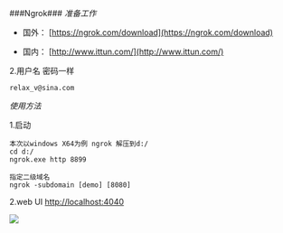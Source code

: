 ###Ngrok###
*准备工作*

- 国外：
[https://ngrok.com/download](https://ngrok.com/download)

- 国内：
[http://www.ittun.com/](http://www.ittun.com/)


2.用户名 密码一样
> 
	relax_v@sina.com

*使用方法*

1.启动
>
	本次以windows X64为例 ngrok 解压到d:/
	cd d:/
	ngrok.exe http 8899
>	
	指定二级域名
	ngrok -subdomain [demo] [8080]

2.web UI
[http://localhost:4040](http://localhost:4040)
	
![](https://ngrok.com/static/img/inspect2.png)
